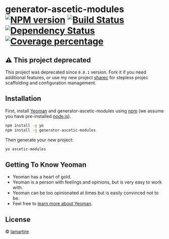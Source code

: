 # generator-ascetic-modules [![NPM version][npm-image]][npm-url] [![Build Status][travis-image]][travis-url] [![Dependency Status][daviddm-image]][daviddm-url] [![Coverage percentage][coveralls-image]][coveralls-url]
> 

## ⚠️ This project deprecated

This project was deprecated since `0.0.1` version. Fork it if you need additional features,
or use my new project [sharec](http://github.com/lamartire/sharec) for stepless projec scaffolding
and configuration management.

## Installation

First, install [Yeoman](http://yeoman.io) and generator-ascetic-modules using [npm](https://www.npmjs.com/) (we assume you have pre-installed [node.js](https://nodejs.org/)).

```bash
npm install -g yo
npm install -g generator-ascetic-modules
```

Then generate your new project:

```bash
yo ascetic-modules
```

## Getting To Know Yeoman

 * Yeoman has a heart of gold.
 * Yeoman is a person with feelings and opinions, but is very easy to work with.
 * Yeoman can be too opinionated at times but is easily convinced not to be.
 * Feel free to [learn more about Yeoman](http://yeoman.io/).

## License

 © [lamartire](https://epishev.ru)


[npm-image]: https://badge.fury.io/js/generator-ascetic-modules.svg
[npm-url]: https://npmjs.org/package/generator-ascetic-modules
[travis-image]: https://travis-ci.org/lamartire/generator-ascetic-modules.svg?branch=master
[travis-url]: https://travis-ci.org/lamartire/generator-ascetic-modules
[daviddm-image]: https://david-dm.org/lamartire/generator-ascetic-modules.svg?theme=shields.io
[daviddm-url]: https://david-dm.org/lamartire/generator-ascetic-modules
[coveralls-image]: https://coveralls.io/repos/lamartire/generator-ascetic-modules/badge.svg
[coveralls-url]: https://coveralls.io/r/lamartire/generator-ascetic-modules
